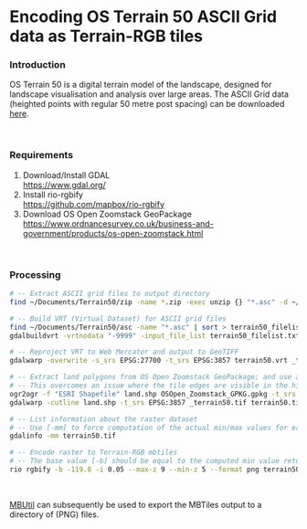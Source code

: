 # Encoding OS Terrain 50 ASCII Grid data as Terrain-RGB tiles

### Introduction

OS Terrain 50 is a digital terrain model of the landscape, designed for landscape visualisation and analysis over large
areas. The ASCII Grid data (heighted points with regular 50 metre post spacing) can be downloaded [here](https://www.ordnancesurvey.co.uk/business-and-government/products/terrain-50.html).

<br>

### Requirements

1) Download/Install GDAL<br>https://www.gdal.org/
2) Install rio-rgbify<br>https://github.com/mapbox/rio-rgbify
3) Download OS Open Zoomstack GeoPackage<br>https://www.ordnancesurvey.co.uk/business-and-government/products/os-open-zoomstack.html

<br>

### Processing

```sh
# -- Extract ASCII grid files to output directory
find ~/Documents/Terrain50/zip -name *.zip -exec unzip {} "*.asc" -d ~/Desktop/Terrain50/asc \;

# -- Build VRT (Virtual Dataset) for ASCII grid files
find ~/Documents/Terrain50/asc -name "*.asc" | sort > terrain50_filelist.txt
gdalbuildvrt -vrtnodata "-9999" -input_file_list terrain50_filelist.txt terrain50.vrt

# -- Reproject VRT to Web Mercator and output to GeoTIFF
gdalwarp -overwrite -s_srs EPSG:27700 -t_srs EPSG:3857 terrain50.vrt _terrain50.tif

# -- Extract land polygons from OS Open Zoomstack GeoPackage; and use as a mask/cutline to clip DTM
# -- This overcomes an issue where the tile edges are visible in the hillshade layer
ogr2ogr -f "ESRI Shapefile" land.shp OSOpen_Zoomstack_GPKG.gpkg -t_srs EPSG:3857 -sql "SELECT * FROM land"
gdalwarp -cutline land.shp -t_srs EPSG:3857 _terrain50.tif terrain50.tif

# -- List information about the raster dataset
# -- Use [-mm] to force computation of the actual min/max values for each band 
gdalinfo -mm terrain50.tif

# -- Encode raster to Terrain-RGB mbtiles
# -- The base value [-b] should be equal to the computed min value returned from the gdalinfo command
rio rgbify -b -119.8 -i 0.05 --max-z 9 --min-z 5 --format png terrain50.tif terrain50.mbtiles
```

<br>

[MBUtil](https://github.com/mapbox/mbutil) can subsequently be used to export the MBTiles output to a directory of (PNG) files.
